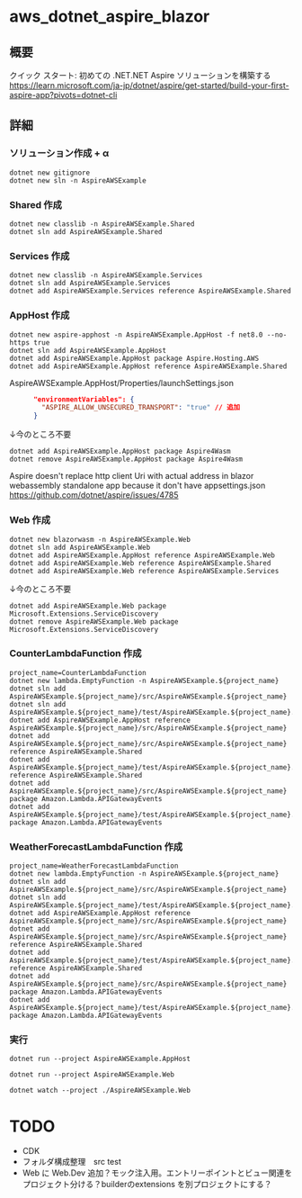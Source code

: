 # aws_dotnet_aspire_blazor

## 概要

クイック スタート: 初めての .NET.NET Aspire ソリューションを構築する  
https://learn.microsoft.com/ja-jp/dotnet/aspire/get-started/build-your-first-aspire-app?pivots=dotnet-cli  


## 詳細


### ソリューション作成 + α
```
dotnet new gitignore
dotnet new sln -n AspireAWSExample
```

### Shared 作成
```
dotnet new classlib -n AspireAWSExample.Shared
dotnet sln add AspireAWSExample.Shared
```

### Services 作成
```
dotnet new classlib -n AspireAWSExample.Services
dotnet sln add AspireAWSExample.Services
dotnet add AspireAWSExample.Services reference AspireAWSExample.Shared
```


### AppHost 作成
```
dotnet new aspire-apphost -n AspireAWSExample.AppHost -f net8.0 --no-https true
dotnet sln add AspireAWSExample.AppHost
dotnet add AspireAWSExample.AppHost package Aspire.Hosting.AWS
dotnet add AspireAWSExample.AppHost reference AspireAWSExample.Shared
```

AspireAWSExample.AppHost/Properties/launchSettings.json
```json
      "environmentVariables": {
        "ASPIRE_ALLOW_UNSECURED_TRANSPORT": "true" // 追加
      }
```

↓今のところ不要
```
dotnet add AspireAWSExample.AppHost package Aspire4Wasm
dotnet remove AspireAWSExample.AppHost package Aspire4Wasm
```
Aspire doesn't replace http client Uri with actual address in blazor webassembly standalone app because it don't have appsettings.json  
https://github.com/dotnet/aspire/issues/4785

### Web 作成
```
dotnet new blazorwasm -n AspireAWSExample.Web
dotnet sln add AspireAWSExample.Web
dotnet add AspireAWSExample.AppHost reference AspireAWSExample.Web
dotnet add AspireAWSExample.Web reference AspireAWSExample.Shared
dotnet add AspireAWSExample.Web reference AspireAWSExample.Services
```

↓今のところ不要
```
dotnet add AspireAWSExample.Web package Microsoft.Extensions.ServiceDiscovery
dotnet remove AspireAWSExample.Web package Microsoft.Extensions.ServiceDiscovery
```

### CounterLambdaFunction 作成
```
project_name=CounterLambdaFunction
dotnet new lambda.EmptyFunction -n AspireAWSExample.${project_name}
dotnet sln add AspireAWSExample.${project_name}/src/AspireAWSExample.${project_name}
dotnet sln add AspireAWSExample.${project_name}/test/AspireAWSExample.${project_name}.Tests
dotnet add AspireAWSExample.AppHost reference AspireAWSExample.${project_name}/src/AspireAWSExample.${project_name}
dotnet add AspireAWSExample.${project_name}/src/AspireAWSExample.${project_name} reference AspireAWSExample.Shared
dotnet add AspireAWSExample.${project_name}/test/AspireAWSExample.${project_name}.Tests reference AspireAWSExample.Shared
dotnet add AspireAWSExample.${project_name}/src/AspireAWSExample.${project_name} package Amazon.Lambda.APIGatewayEvents
dotnet add AspireAWSExample.${project_name}/test/AspireAWSExample.${project_name}.Tests package Amazon.Lambda.APIGatewayEvents
```

### WeatherForecastLambdaFunction 作成
```
project_name=WeatherForecastLambdaFunction
dotnet new lambda.EmptyFunction -n AspireAWSExample.${project_name}
dotnet sln add AspireAWSExample.${project_name}/src/AspireAWSExample.${project_name}
dotnet sln add AspireAWSExample.${project_name}/test/AspireAWSExample.${project_name}.Tests
dotnet add AspireAWSExample.AppHost reference AspireAWSExample.${project_name}/src/AspireAWSExample.${project_name}
dotnet add AspireAWSExample.${project_name}/src/AspireAWSExample.${project_name} reference AspireAWSExample.Shared
dotnet add AspireAWSExample.${project_name}/test/AspireAWSExample.${project_name}.Tests reference AspireAWSExample.Shared
dotnet add AspireAWSExample.${project_name}/src/AspireAWSExample.${project_name} package Amazon.Lambda.APIGatewayEvents
dotnet add AspireAWSExample.${project_name}/test/AspireAWSExample.${project_name}.Tests package Amazon.Lambda.APIGatewayEvents
```


### 実行

```
dotnet run --project AspireAWSExample.AppHost
```

```
dotnet run --project AspireAWSExample.Web
```

```
dotnet watch --project ./AspireAWSExample.Web
```

# TODO
* CDK
* フォルダ構成整理　src test
* Web に Web.Dev 追加？モック注入用。エントリーポイントとビュー関連をプロジェクト分ける？builderのextensions を別プロジェクトにする？